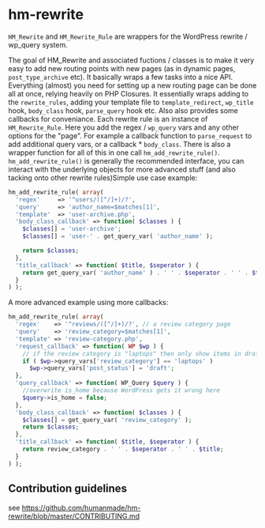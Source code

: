 hm-rewrite
==========

`HM_Rewrite` and `HM_Rewrite_Rule` are wrappers for the WordPress rewrite / wp_query system.

The goal of HM_Rewrite and associated fuctions / classes is to make it very easy to add new routing points with new pages (as in dynamic pages, `post_type_archive` etc). It basically wraps a few tasks into a nice API. Everything (almost) you need for setting up a new routing page can be done all at once, relying heavily on PHP Closures. It essentially wraps adding to the `rewrite_rules`, adding your template file to `template_redirect`, `wp_title` hook, `body_class` hook, `parse_query` hook etc. Also also provides some callbacks for conveniance. Each rewrite rule is an instance of `HM_Rewrite_Rule`. Here you add the regex / `wp_query` vars and any other options for the "page". For example a callback function to `parse_request` to add additional query vars, or a callback * `body_class`. There is also a wrapper function for all of this in one call `hm_add_rewrite_rule()`. `hm_add_rewrite_rule()` is generally the recommended interface, you can interact with the underlying objects for more advanced stuff (and also tacking onto other rewrite rules)Simple use case example:

```php
hm_add_rewrite_rule( array(
  'regex'     => '^users/([^/]+)/?',
  'query'     => 'author_name=$matches[1]',
  'template'  => 'user-archive.php',
  'body_class_callback' => function( $classes ) {
    $classes[] = 'user-archive';
    $classes[] = 'user-' . get_query_var( 'author_name' );

    return $classes;
  },
  'title_callback' => function( $title, $seperator ) {
    return get_query_var( 'author_name' ) . ' ' . $seperator . ' ' . $title;
  }
) );
```

A more advanced example using more callbacks:

```php
hm_add_rewrite_rule( array(
  'regex'    => '^reviews/([^/]+)/?', // a review category page
  'query'    => 'review_category=$matches[1]',
  'template' => 'review-category.php',
  'request_callback' => function( WP $wp ) {
    // if the review category is "laptops" then only show items in draft
    if ( $wp->query_vars['review_category'] == 'laptops' )
      $wp->query_vars['post_status'] = 'draft';
  },
  'query_callback' => function( WP_Query $query ) {
    //overwrite is_home because WordPress gets it wrong here
    $query->is_home = false;
  },
  'body_class_callback' => function( $classes ) {
    $classes[] = get_query_var( 'review_category' );
    return $classes;
  },
  'title_callback' => function( $title, $seperator ) {
    return review_category . ' ' . $seperator . ' ' . $title;
  }
) );
```

## Contribution guidelines ##

see https://github.com/humanmade/hm-rewrite/blob/master/CONTRIBUTING.md

